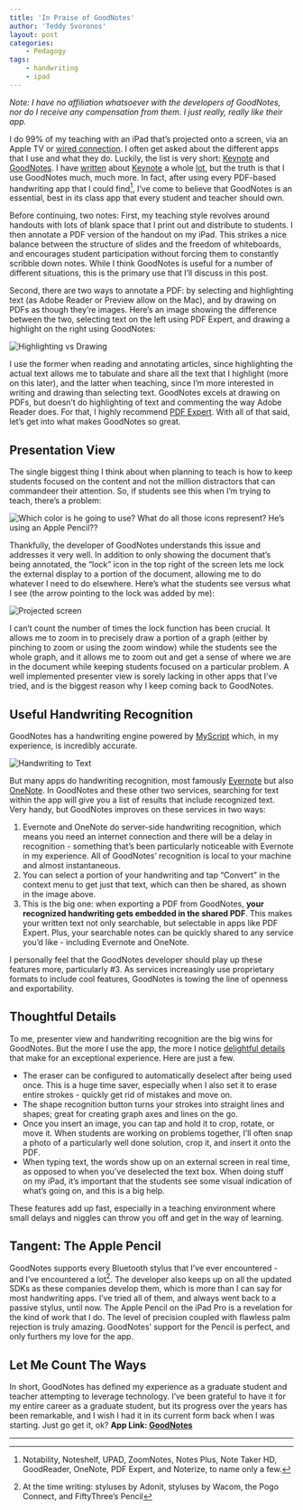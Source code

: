 ```yaml
---
title: 'In Praise of GoodNotes'
author: 'Teddy Svoronos'
layout: post
categories:
    - Pedagogy
tags:
    - handwriting
    - ipad
---
```


_Note: I have no affiliation whatsoever with the developers of GoodNotes, nor do I receive any compensation from them. I just really, really like their app._ 

I do 99% of my teaching with an iPad that’s projected onto a screen, via an Apple TV or [wired connection](http://www.apple.com/shop/product/MD826AM/A/lightning-digital-av-adapter). I often get asked about the different apps that I use and what they do. Luckily, the list is very short: [Keynote](http://www.apple.com/ios/keynote/) and [GoodNotes](https://itunes.apple.com/us/app/goodnotes-4-notes-pdf/id778658393?mt=8&uo=4&at=1010lcfa). I have [written](http://teddysvoronos.com/2014/04/03/wireless-presenting-just-got-a-lot-easier/) about [Keynote](http://teddysvoronos.com/2015/07/30/showing-context-with-magic-move/) a whole [lot](http://teddysvoronos.com/2015/10/16/a-good-day-to-keynote-hard-2/), but the truth is that I use GoodNotes much, much more. In fact, after using every PDF-based handwriting app that I could find[^1], I’ve come to believe that GoodNotes is an essential, best in its class app that every student and teacher should own. 

Before continuing, two notes: First, my teaching style revolves around handouts with lots of blank space that I print out and distribute to students. I then annotate a PDF version of the handout on my iPad. This strikes a nice balance between the structure of slides and the freedom of whiteboards, and encourages student participation without forcing them to constantly scribble down notes. While I think GoodNotes is useful for a number of different situations, this is the primary use that I’ll discuss in this post. 

Second, there are two ways to annotate a PDF: by selecting and highlighting text (as Adobe Reader or Preview allow on the Mac), and by drawing on PDFs as though they’re images. Here’s an image showing the difference between the two, selecting text on the left using PDF Expert, and drawing a highlight on the right using GoodNotes: 

![Highlighting vs Drawing](/assets/img/2015-11-highlighting.png) 

I use the former when reading and annotating articles, since highlighting the actual text allows me to tabulate and share all the text that I highlight (more on this later), and the latter when teaching, since I’m more interested in writing and drawing than selecting text. GoodNotes excels at drawing on PDFs, but doesn’t do highlighting of text and commenting the way Adobe Reader does. For that, I highly recommend [PDF Expert](https://itunes.apple.com/us/app/pdf-expert-5-fill-forms-annotate/id743974925?mt=8&uo=4&at=1010lcfa). With all of that said, let’s get into what makes GoodNotes so great. 

## Presentation View

The single biggest thing I think about when planning to teach is how to keep students focused on the content and not the million distractors that can commandeer their attention. So, if students see this when I’m trying to teach, there’s a problem: 

![Which color is he going to use? What do all those icons represent? He’s using an Apple Pencil??](/assets/img/2015-11-interface.png) 

Thankfully, the developer of GoodNotes understands this issue and addresses it very well. In addition to only showing the document that’s being annotated, the “lock” icon in the top right of the screen lets me lock the external display to a portion of the document, allowing me to do whatever I need to do elsewhere. Here’s what the students see versus what I see (the arrow pointing to the lock was added by me): 

![Projected screen](/assets/img/2015-11-GoodNotes1.jpg) 

I can’t count the number of times the lock function has been crucial. It allows me to zoom in to precisely draw a portion of a graph (either by pinching to zoom or using the zoom window) while the students see the whole graph, and it allows me to zoom out and get a sense of where we are in the document while keeping students focused on a particular problem. A well implemented presenter view is sorely lacking in other apps that I’ve tried, and is the biggest reason why I keep coming back to GoodNotes. 

## Useful Handwriting Recognition

GoodNotes has a handwriting engine powered by [MyScript](http://myscript.com/goodnotes/) which, in my experience, is incredibly accurate. 

![Handwriting to Text](/assets/img/2015-11-convert.png) 

But many apps do handwriting recognition, most famously [Evernote](https://blog.evernote.com/blog/2015/06/23/6-ways-evernote-embraces-handwriting/) but also [OneNote](https://blogs.office.com/2015/02/19/handwriting-drawing-image-search-onenote-ipad/). In GoodNotes and these other two services, searching for text within the app will give you a list of results that include recognized text. Very handy, but GoodNotes improves on these services in two ways: 

  1. Evernote and OneNote do server-side handwriting recognition, which means you need an internet connection and there will be a delay in recognition - something that’s been particularly noticeable with Evernote in my experience. All of GoodNotes’ recognition is local to your machine and almost instantaneous.
  2. You can select a portion of your handwriting and tap “Convert” in the context menu to get just that text, which can then be shared, as shown in the image above.
  3. This is the big one: when exporting a PDF from GoodNotes, **your recognized handwriting gets embedded in the shared PDF**. This makes your written text not only searchable, but selectable in apps like PDF Expert. Plus, your searchable notes can be quickly shared to any service you’d like - including Evernote and OneNote.

I personally feel that the GoodNotes developer should play up these features more, particularly #3. As services increasingly use proprietary formats to include cool features, GoodNotes is towing the line of openness and exportability. 

## Thoughtful Details

To me, presenter view and handwriting recognition are the big wins for GoodNotes. But the more I use the app, the more I notice [delightful details](https://shawnblanc.net/thedetails/) that make for an exceptional experience. Here are just a few. 

  * The eraser can be configured to automatically deselect after being used once. This is a huge time saver, especially when I also set it to erase entire strokes - quickly get rid of mistakes and move on.
  * The shape recognition button turns your strokes into straight lines and shapes; great for creating graph axes and lines on the go.
  * Once you insert an image, you can tap and hold it to crop, rotate, or move it. When students are working on problems together, I’ll often snap a photo of a particularly well done solution, crop it, and insert it onto the PDF.
  * When typing text, the words show up on an external screen in real time, as opposed to when you’ve deselected the text box. When doing stuff on my iPad, it’s important that the students see some visual indication of what’s going on, and this is a big help.

These features add up fast, especially in a teaching environment where small delays and niggles can throw you off and get in the way of learning. 

## Tangent: The Apple Pencil

GoodNotes supports every Bluetooth stylus that I’ve ever encountered - and I’ve encountered a lot[^2]. The developer also keeps up on all the updated SDKs as these companies develop them, which is more than I can say for most handwriting apps. I’ve tried all of them, and always went back to a passive stylus, until now. The Apple Pencil on the iPad Pro is a revelation for the kind of work that I do. The level of precision coupled with flawless palm rejection is truly amazing. GoodNotes’ support for the Pencil is perfect, and only furthers my love for the app. 

## Let Me Count The Ways

In short, GoodNotes has defined my experience as a graduate student and teacher attempting to leverage technology. I’ve been grateful to have it for my entire career as a graduate student, but its progress over the years has been remarkable, and I wish I had it in its current form back when I was starting. Just go get it, ok? **App Link: [GoodNotes](https://itunes.apple.com/us/app/goodnotes-4-notes-pdf/id778658393?mt=8&uo=4&at=1010lcfa)**

* * *

[^1]: Notability, Noteshelf, UPAD, ZoomNotes, Notes Plus, Note Taker HD, GoodReader, OneNote, PDF Expert, and Noterize, to name only a few.
[^2]: At the time writing: styluses by Adonit, styluses by Wacom, the Pogo Connect, and FiftyThree’s Pencil